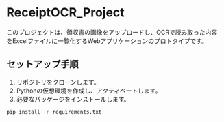 # ReceiptOCR_Project

このプロジェクトは、領収書の画像をアップロードし、OCRで読み取った内容をExcelファイルに一覧化するWebアプリケーションのプロトタイプです。

## セットアップ手順

1. リポジトリをクローンします。
2. Pythonの仮想環境を作成し、アクティベートします。
3. 必要なパッケージをインストールします。

```bash
pip install -r requirements.txt
